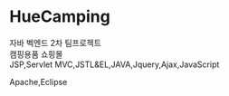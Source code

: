 # HueCamping
자바 벡엔드 2차 팀프로젝트<br/>
캠핑용품 쇼핑몰<br/>
JSP,Servlet MVC,JSTL&EL,JAVA,Jquery,Ajax,JavaScript

Apache,Eclipse
